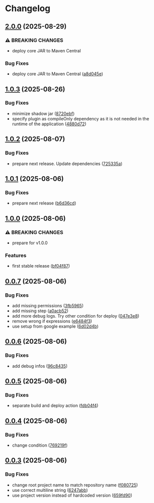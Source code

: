 # Changelog

## [2.0.0](https://github.com/rio-cloud/gradle-gdpr-documentation-plugin/compare/v1.0.3...v2.0.0) (2025-08-29)


### ⚠ BREAKING CHANGES

* deploy core JAR to Maven Central

### Bug Fixes

* deploy core JAR to Maven Central ([a8d045e](https://github.com/rio-cloud/gradle-gdpr-documentation-plugin/commit/a8d045e7126ec88ab2fcdbfea58b9c2511bdbd7d))

## [1.0.3](https://github.com/rio-cloud/gradle-gdpr-documentation-plugin/compare/v1.0.2...v1.0.3) (2025-08-26)


### Bug Fixes

* minimize shadow jar ([8720ebf](https://github.com/rio-cloud/gradle-gdpr-documentation-plugin/commit/8720ebf516e0af65ddc8273650957c782b5bc97c))
* specify plugin as compileOnly dependency as it is not needed in the runtime of the application ([4880d72](https://github.com/rio-cloud/gradle-gdpr-documentation-plugin/commit/4880d722cddeb072424ff5d453d4360de2a5bd7f))

## [1.0.2](https://github.com/rio-cloud/gradle-gdpr-documentation-plugin/compare/v1.0.1...v1.0.2) (2025-08-07)


### Bug Fixes

* prepare next release. Update dependencies ([725335a](https://github.com/rio-cloud/gradle-gdpr-documentation-plugin/commit/725335a93d8cf5ec720d6afeed70e424f6b3461e))

## [1.0.1](https://github.com/rio-cloud/gradle-gdpr-documentation-plugin/compare/v1.0.0...v1.0.1) (2025-08-06)


### Bug Fixes

* prepare next release ([b6d36cd](https://github.com/rio-cloud/gradle-gdpr-documentation-plugin/commit/b6d36cd9d8d6065f9ee9f3adb4723cf3fe201542))

## [1.0.0](https://github.com/rio-cloud/gradle-gdpr-documentation-plugin/compare/v0.0.7...v1.0.0) (2025-08-06)


### ⚠ BREAKING CHANGES

* prepare for v1.0.0

### Features

* first stable release ([bf04f87](https://github.com/rio-cloud/gradle-gdpr-documentation-plugin/commit/bf04f8726320a963258822347b4dfa2cf9f68844))

## [0.0.7](https://github.com/rio-cloud/gradle-gdpr-documentation-plugin/compare/v0.0.6...v0.0.7) (2025-08-06)


### Bug Fixes

* add missing permissions ([3fb5965](https://github.com/rio-cloud/gradle-gdpr-documentation-plugin/commit/3fb596566804ab8c8dbaaca73e9c38093ce4e936))
* add missing step ([a0acb52](https://github.com/rio-cloud/gradle-gdpr-documentation-plugin/commit/a0acb5296a40e89811c65ce21eb0479fa7d03a3a))
* add more debug logs. Try other condition for deploy ([047e3e8](https://github.com/rio-cloud/gradle-gdpr-documentation-plugin/commit/047e3e8f28a7bf40d116b8fcbbd702fd18290422))
* remove wrong if expressions ([e6484f3](https://github.com/rio-cloud/gradle-gdpr-documentation-plugin/commit/e6484f3a2dbbc124ab7137051f1e5cbaed318dc8))
* use setup from google example ([6d02d4b](https://github.com/rio-cloud/gradle-gdpr-documentation-plugin/commit/6d02d4bb25125f9d1e64420f90cdae75b493254d))

## [0.0.6](https://github.com/rio-cloud/gradle-gdpr-documentation-plugin/compare/v0.0.5...v0.0.6) (2025-08-06)


### Bug Fixes

* add debug infos ([96c8435](https://github.com/rio-cloud/gradle-gdpr-documentation-plugin/commit/96c8435c426af2021e84c251f253800f45879a2f))

## [0.0.5](https://github.com/rio-cloud/gradle-gdpr-documentation-plugin/compare/v0.0.4...v0.0.5) (2025-08-06)


### Bug Fixes

* separate build and deploy action ([fdb04f4](https://github.com/rio-cloud/gradle-gdpr-documentation-plugin/commit/fdb04f46b2407c0dc33e0d1073174076e96554ed))

## [0.0.4](https://github.com/rio-cloud/gradle-gdpr-documentation-plugin/compare/v0.0.3...v0.0.4) (2025-08-06)


### Bug Fixes

* change condition ([769219f](https://github.com/rio-cloud/gradle-gdpr-documentation-plugin/commit/769219fe1625ac7a09593553fa70c541890d2c9d))

## [0.0.3](https://github.com/rio-cloud/gradle-gdpr-documentation-plugin/compare/v0.0.2...v0.0.3) (2025-08-06)


### Bug Fixes

* change root project name to match repository name ([f080725](https://github.com/rio-cloud/gradle-gdpr-documentation-plugin/commit/f08072523e0e538620c636f5deeb9d68171d6891))
* use correct multiline string ([6247abb](https://github.com/rio-cloud/gradle-gdpr-documentation-plugin/commit/6247abbe8a04d09738dbe34b0c354abd8fca84e9))
* use project version instead of hardcoded version ([659fd90](https://github.com/rio-cloud/gradle-gdpr-documentation-plugin/commit/659fd90990b192a4d8532edee0fbc517f9ca755b))
